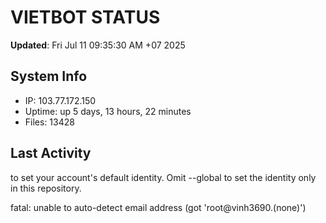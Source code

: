 # VIETBOT STATUS
**Updated**: Fri Jul 11 09:35:30 AM +07 2025

## System Info
- IP: 103.77.172.150
- Uptime: up 5 days, 13 hours, 22 minutes
- Files: 13428

## Last Activity

to set your account's default identity.
Omit --global to set the identity only in this repository.

fatal: unable to auto-detect email address (got 'root@vinh3690.(none)')
